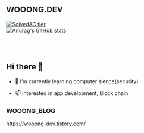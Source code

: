 ## WOOONG.DEV

[![SolvedAC tier](http://mazassumnida.wtf/api/v2/generate_badge?boj=codethinking)](https://solved.ac/codethinkg)
<br>
![Anurag's GitHub stats](https://github-readme-stats.vercel.app/api?username=hanjiung&show_icons=true&theme=radical)

<br><br>


## Hi there 👋

- 🌱 I’m currently learning computer sience(security)<br>

- 📫 interested in app development, Block chain


### WOOONG_BLOG

https://wooong-dev.tistory.com/
